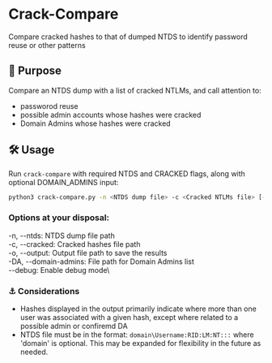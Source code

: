 # Crack-Compare
Compare cracked hashes to that of dumped NTDS to identify password reuse or other patterns

## 🎯 Purpose

Compare an NTDS dump with a list of cracked NTLMs, and call attention to:
 - passworod reuse
 - possible admin accounts whose hashes were cracked
 - Domain Admins whose hashes were cracked

## 🛠 Usage

Run `crack-compare` with required NTDS and CRACKED flags, along with optional DOMAIN_ADMINS input:

```bash
python3 crack-compare.py -n <NTDS dump file> -c <Cracked NTLMs file> [-DA <list of DA users file>]
```

### Options at your disposal:

-n, --ntds: NTDS dump file path\
-c, --cracked: Cracked hashes file path\
-o, --output: Output file path to save the results\
-DA, --domain-admins: File path for Domain Admins list\
--debug: Enable debug mode\

### ⚓ Considerations
- Hashes displayed in the output primarily indicate where more than one user was associated with a given hash, except where related to a possible admin or confiremd DA
- NTDS file must be in the format:  `domain\Username:RID:LM:NT:::` where 'domain' is optional. This may be expanded for flexibility in the future as needed.
